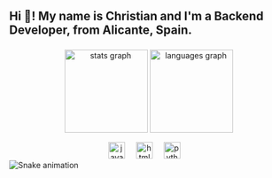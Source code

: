 <h2 align="left">Hi 👋! My name is Christian and I'm a Backend Developer, from Alicante, Spain.</h2>

###

<div align="center">
<img src="https://github-readme-stats.vercel.app/api?username=Chriistiianx&hide_title=false&hide_rank=false&show_icons=true&include_all_commits=true&count_private=true&disable_animations=false&theme=dracula&locale=en&hide_border=false&v=1" height="150" alt="stats graph" />
<img src="https://github-readme-stats.vercel.app/api/top-langs?username=Chriistiianx&locale=en&hide_title=false&layout=compact&card_width=320&langs_count=5&theme=dracula&hide_border=false&v=1" height="150" alt="languages graph"  />
</div>
<p>
<div align="center">
  <img src="https://cdn.iconscout.com/icon/free/png-512/free-java-logo-icon-download-in-svg-png-gif-file-formats--wordmark-programming-language-pack-logos-icons-1174953.png?f=webp&w=256" height="30" alt="javascript logo"  />
  <img width="12" />
  <img src="https://cdn.jsdelivr.net/gh/devicons/devicon/icons/html5/html5-original.svg" height="30" alt="html5 logo"  />
  <img width="12" />
  <img src="https://cdn.jsdelivr.net/gh/devicons/devicon/icons/python/python-original.svg" height="30" alt="python logo"  />
  <img width="12" />
</div>

<img src="https://raw.githubusercontent.com/Chriistiianx/Chriistiianx/output/snake.svg" alt="Snake animation" />

###
